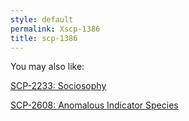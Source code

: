 ```yaml
---
style: default
permalink: Xscp-1386
title: scp-1386
---
```

You may also like:

[SCP-2233: Sociosophy](http://scp-wiki.net/scp-2233)

[SCP-2608: Anomalous Indicator Species](http://scp-wiki.net/scp-2608)
